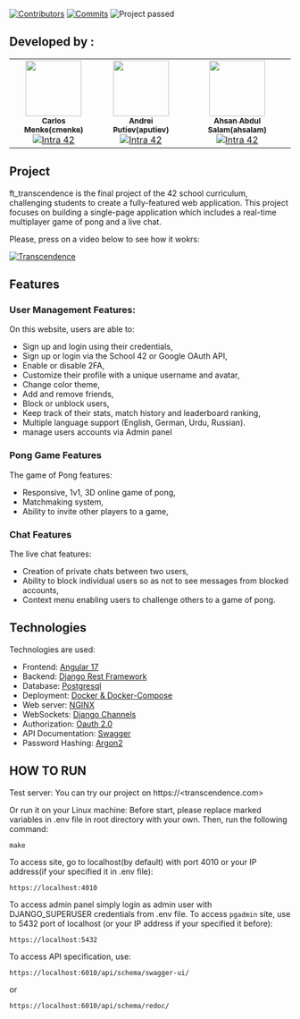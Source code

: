 [![Contributors][contributors-shield]][contributors-url]
[![Commits][commits-shield]][commits-url]
![Project passed][project-shield]

[contributors-shield]: https://img.shields.io/badge/Contributors-3-orange
[contributors-url]: https://github.com/cmenke42/ft_transcendence/graphs/contributors

[commits-shield]: https://img.shields.io/badge/Last%20commit-September%202024-blue
[commits-url]:  https://github.com/cmenke42/ft_transcendence/graphs/commit-activity

[project-shield]:https://img.shields.io/badge/Project%20passed-121%25-green

## Developed by :

<!-- ALL-CONTRIBUTORS-LIST:START - Do not remove or modify this section -->
<!-- prettier-ignore-start -->
<!-- markdownlint-disable -->
<table>
  <tr>    
    <td align="center"><a href="https://github.com/cmenke42/"><img src="https://avatars.githubusercontent.com/u/122057895?v=4"" width="100px;" alt=""/><br /><sub><b>Carlos Menke(cmenke)</b></sub></a><br /><a href="https://profile.intra.42.fr/users/cmenke" title="Intra 42"><img src="https://img.shields.io/badge/Wolfsburg-FFFFFF?style=plastic&logo=42&logoColor=000000" alt="Intra 42"/></a></td>
    <td align="center"><a href="https://github.com/AndersLazis/"><img src="https://avatars.githubusercontent.com/u/130859506?v=4" width="100px;" alt=""/><br /><sub><b>Andrei Putiev(aputiev)</b></sub></a><br /><a href="https://profile.intra.42.fr/users/aputiev" title="Intra 42"><img src="https://img.shields.io/badge/Wolfsburg-FFFFFF?style=plastic&logo=42&logoColor=000000" alt="Intra 42"/></a></td>
    <td align="center"><a href="https://github.com/Ahsanbaloch/"><img src="https://avatars.githubusercontent.com/u/39459572?v=4" width="100px;" alt=""/><br /><sub><b>Ahsan Abdul Salam(ahsalam)</b></sub></a><br /><a href="https://profile.intra.42.fr/users/ahsalam" title="Intra 42"><img src="https://img.shields.io/badge/Wolfsburg-FFFFFF?style=plastic&logo=42&logoColor=000000" alt="Intra 42"/></a></td>
   
  </tr>
</table>
<!-- markdownlint-restore -->
<!-- prettier-ignore-end -->
<!-- ALL-CONTRIBUTORS-LIST:END -->

## Project

ft_transcendence is the final project of the 42 school curriculum, challenging students to create a fully-featured web application. This project focuses on building a single-page application which includes a real-time multiplayer game of pong and a live chat.

Please, press on a video below to see how it wokrs:

[![Transcendence](https://img.youtube.com/vi/cBUYcv9EFZ4/0.jpg)](https://www.youtube.com/watch?v=cBUYcv9EFZ4)



## Features

### User Management Features:

On this website, users are able to:

- Sign up and login using their credentials,
- Sign up or login via the School 42 or Google OAuth API,
- Enable or disable 2FA,
- Customize their profile with a unique username and avatar,
- Change color theme,
- Add and remove friends,
- Block or unblock users,
- Keep track of their stats, match history and leaderboard ranking,
- Multiple language support (English, German, Urdu, Russian).
- manage users accounts via Admin panel

### Pong Game Features

The game of Pong features:

- Responsive, 1v1, 3D online game of pong,
- Matchmaking system,
- Ability to invite other players to a game,

### Chat Features

The live chat features:

- Creation of private chats between two users,
- Ability to block individual users so as not to see messages from blocked accounts,
- Context menu enabling users to challenge others to a game of pong.

## Technologies

Technologies are used:

- Frontend: [Angular 17](https://angular.dev/)
- Backend: [Django Rest Framework](https://www.django-rest-framework.org/)
- Database: [Postgresql](https://www.postgresql.org/)
- Deployment: [Docker & Docker-Compose](https://www.docker.com/)
- Web server: [NGINX](https://nginx.org/en/)
- WebSockets: [Django Channels](https://channels.readthedocs.io/)
- Authorization: [Oauth 2.0](https://oauth.net/2/)
- API Documentation: [Swagger](https://swagger.io/)
- Password Hashing: [Argon2](https://github.com/P-H-C/phc-winner-argon2)

## HOW TO RUN
Test server: You can try our project on https://<transcendence.com>

Or run it on your Linux machine:
Before start, please replace marked variables in .env file in root directory with your own.
Then, run the following command:
```
make
```
To access site, go to localhost(by default) with port 4010 or your IP address(if your specified it in .env file):
```
https://localhost:4010
```
To access admin panel simply login as admin user with DJANGO_SUPERUSER credentials from .env file.
To access `pgadmin` site, use to 5432 port of localhost (or your IP address if your specified it before):
```
https://localhost:5432
```
To access API specification, use:
```
https://localhost:6010/api/schema/swagger-ui/
```
or 
```
https://localhost:6010/api/schema/redoc/
```

